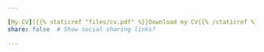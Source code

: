 ```yaml
---

[My CV]({{% staticref "files/cv.pdf" %}}Download my CV{{% /staticref %}})
share: false  # Show social sharing links?

---
```

